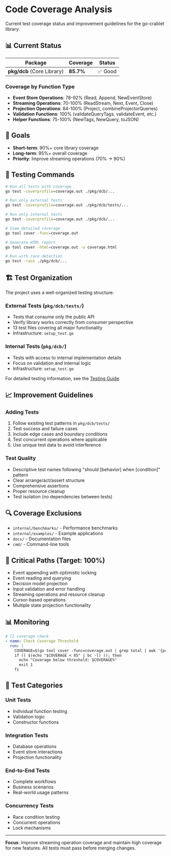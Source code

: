 # Code Coverage Analysis

Current test coverage status and improvement guidelines for the go-crablet library.

## 📊 **Current Status**

| Package | Coverage | Status |
|---------|----------|---------|
| **pkg/dcb** (Core Library) | **85.7%** | ✅ Good |

### **Coverage by Function Type**

- **Event Store Operations**: 78-92% (Read, Append, NewEventStore)
- **Streaming Operations**: 70-100% (ReadStream, Next, Event, Close)
- **Projection Operations**: 84-100% (Project, combineProjectorQueries)
- **Validation Functions**: 100% (validateQueryTags, validateEvent, etc.)
- **Helper Functions**: 75-100% (NewTags, NewQuery, toJSON)

## 🎯 **Goals**

- **Short-term**: 90%+ core library coverage
- **Long-term**: 95%+ overall coverage
- **Priority**: Improve streaming operations (70% → 90%)

## 🧪 **Testing Commands**

```bash
# Run all tests with coverage
go test -coverprofile=coverage.out ./pkg/dcb/...

# Run only external tests
go test -coverprofile=coverage.out ./pkg/dcb/tests/...

# Run only internal tests
go test -coverprofile=coverage.out ./pkg/dcb/...

# View detailed coverage
go tool cover -func=coverage.out

# Generate HTML report
go tool cover -html=coverage.out -o coverage.html

# Run with race detection
go test -race ./pkg/dcb/...
```

## 🏗️ **Test Organization**

The project uses a well-organized testing structure:

### **External Tests** (`pkg/dcb/tests/`)
- Tests that consume only the public API
- Verify library works correctly from consumer perspective
- 13 test files covering all major functionality
- Infrastructure: `setup_test.go`

### **Internal Tests** (`pkg/dcb/`)
- Tests with access to internal implementation details
- Focus on validation and internal logic
- Infrastructure: `setup_test.go`

For detailed testing information, see the [Testing Guide](testing.md).

## 📈 **Improvement Guidelines**

### **Adding Tests**
1. Follow existing test patterns in `pkg/dcb/tests/`
2. Test success and failure cases
3. Include edge cases and boundary conditions
4. Test concurrent operations where applicable
5. Use unique test data to avoid interference

### **Test Quality**
- Descriptive test names following "should [behavior] when [condition]" pattern
- Clear arrange/act/assert structure
- Comprehensive assertions
- Proper resource cleanup
- Test isolation (no dependencies between tests)

## 🔍 **Coverage Exclusions**

- `internal/benchmarks/` - Performance benchmarks
- `internal/examples/` - Example applications
- `docs/` - Documentation files
- `cmd/` - Command-line tools

## 🚨 **Critical Paths (Target: 100%)**

- Event appending with optimistic locking
- Event reading and querying
- Decision model projection
- Input validation and error handling
- Streaming operations and resource cleanup
- Cursor-based operations
- Multiple state projection functionality

## 📊 **Monitoring**

```yaml
# CI coverage check
- name: Check Coverage Threshold
  run: |
    COVERAGE=$(go tool cover -func=coverage.out | grep total | awk '{print $3}' | sed 's/%//')
    if (( $(echo "$COVERAGE < 85" | bc -l) )); then
      echo "Coverage below threshold: $COVERAGE%"
      exit 1
    fi
```

## 🧪 **Test Categories**

### **Unit Tests**
- Individual function testing
- Validation logic
- Constructor functions

### **Integration Tests**
- Database operations
- Event store interactions
- Projection functionality

### **End-to-End Tests**
- Complete workflows
- Business scenarios
- Real-world usage patterns

### **Concurrency Tests**
- Race condition testing
- Concurrent operations
- Lock mechanisms

---

**Focus**: Improve streaming operation coverage and maintain high coverage for new features. All tests must pass before merging changes.
